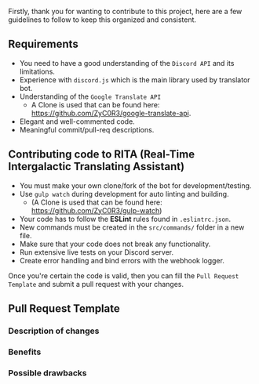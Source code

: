 Firstly, thank you for wanting to contribute to this project, here are a few guidelines to follow to keep this organized and consistent.

## Requirements

* You need to have a good understanding of the `Discord API` and its limitations.
* Experience with `discord.js` which is the main library used by translator bot.
* Understanding of the `Google Translate API`  
  * A Clone is used that can be found here: https://github.com/ZyC0R3/google-translate-api.
* Elegant and well-commented code.
* Meaningful commit/pull-req descriptions.

## Contributing code to RITA (Real-Time Intergalactic Translating Assistant)

* You must make your own clone/fork of the bot for development/testing.
* Use `gulp watch` during development for auto linting and building.  
  * (A Clone is used that can be found here: https://github.com/ZyC0R3/gulp-watch)
* Your code has to follow the **ESLint** rules found in `.eslintrc.json`.
* New commands must be created in the `src/commands/` folder in a new file.
* Make sure that your code does not break any functionality.
* Run extensive live tests on your Discord server.
* Create error handling and bind errors with the webhook logger.

Once you're certain the code is valid, then you can fill the `Pull Request Template` and submit a pull request with your changes.

## Pull Request Template

### Description of changes
### Benefits
### Possible drawbacks
